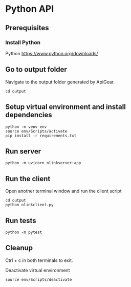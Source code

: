 # Python API

## Prerequisites

### Install Python
Python https://www.python.org/downloads/

## Go to output folder
Navigate to the  output folder generated by ApiGear. 
```
cd output
```

## Setup virtual environment and install dependencies
```
python -m venv env
source env/Scripts/activate
pip install -r requirements.txt
```

## Run server
```
python -m uvicorn olinkserver:app
```

## Run the client
Open another terminal window and run the client script
```
cd output
python olinkclient.py
```

## Run tests
```
python -m pytest
```

## Cleanup

Ctrl + c in both terminals to exit.

Deactivate virtual environment
```
source env/Scripts/deactivate
```